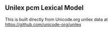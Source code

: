 Unilex pcm Lexical Model
----------------------

This is built directly from Unicode.org unilex data at
https://github.com/unicode-org/unilex
